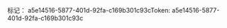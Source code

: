 <span data-ttu-id="ce6cd-101">标记： a5e14516-5877-401d-92fa-c169b301c93c</span><span class="sxs-lookup"><span data-stu-id="ce6cd-101">Token: a5e14516-5877-401d-92fa-c169b301c93c</span></span>